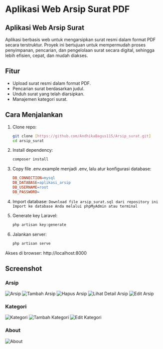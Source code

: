 # Aplikasi Web Arsip Surat PDF

## Aplikasi Web Arsip Surat
Aplikasi berbasis web untuk mengarsipkan surat resmi dalam format PDF secara terstruktur. Proyek ini bertujuan untuk mempermudah proses penyimpanan, pencarian, dan pengelolaan surat secara digital, sehingga lebih efisien, cepat, dan mudah diakses.

## Fitur
- Upload surat resmi dalam format PDF.
- Pencarian surat berdasarkan judul.
- Unduh surat yang telah diarsipkan.
- Manajemen kategori surat.

##  Cara Menjalankan
1. Clone repo:
   ```bash
   git clone [https://github.com/AndhikaBagus115/Arsip_surat.git]
   cd arsip_surat

2. Install dependency:
   ```bash
   composer install
   
3. Copy file .env.example menjadi .env, lalu atur konfigurasi database:
   ```makefile
   DB_CONNECTION=mysql
   DB_DATABASE=aplikasi_arsip
   DB_USERNAME=root
   DB_PASSWORD=
   
4. Import database:
   `Download file arsip_surat.sql dari repository ini
   Import ke database Anda melalui phpMyAdmin atau terminal`
   
5. Generate key Laravel:
   ```bash
   php artisan key:generate
   
6. Jalankan server:
   ```bash
   php artisan serve
Akses di browser: http://localhost:8000

## Screenshot
### Arsip
![Arsip](screenshot/arsip-index.png)
![Tambah Arsip](screenshot/arsip-tambah.png)
![Hapus Arsip](screenshot/arsip-hapus.png)
![Lihat Detail Arsip](screenshot/arsip-lihat.png)
![Edit Arsip](screenshot/arsip-edit.png)
### Kategori
![Kategori](screenshot/kategori-index.png)
![Tambah Kategori](screenshot/kategori-tambah.png)
![Edit Kategori](screenshot/kategori-edit.png)
### About
![About](screenshot/about.png)
